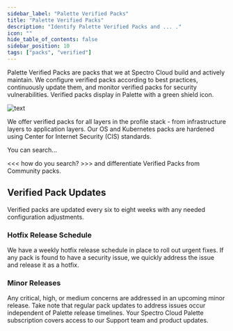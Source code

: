 ```yaml
---
sidebar_label: "Palette Verified Packs"
title: "Palette Verified Packs"
description: "Identify Palette Verified Packs and ... ."
icon: ""
hide_table_of_contents: false
sidebar_position: 10
tags: ["packs", "verified"]
---
```



Palette Verified Packs are packs that we at Spectro Cloud build and actively maintain. We configure verified packs according to best practices, continuously update them, and monitor verified packs for security vulnerabilities. Verified packs display in Palette with a green shield icon. 

![text](/integrations_verified-packs-green-check.png)

We offer verified packs for all layers in the profile stack - from infrastructure layers to application layers. Our OS and Kubernetes packs are hardened using Center for Internet Security (CIS) standards. 

You can search... 

<<< how do you search? >>> and differentiate Verified Packs from Community packs. 

## Verified Pack Updates

Verified packs are updated every six to eight weeks with any needed configuration adjustments. 

 
  
 
### Hotfix Release Schedule

We have a weekly hotfix release schedule in place to roll out urgent fixes. If any pack is found to have a security issue, we quickly address the issue and release it as a hotfix.  

### Minor Releases

Any critical, high, or medium concerns are addressed in an upcoming minor release. Take note that regular pack updates to address issues occur independent of Palette release timelines. Your Spectro Cloud Palette subscription covers access to our Support team and product updates.